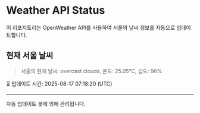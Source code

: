 
# Weather API Status

이 리포지토리는 OpenWeather API를 사용하여 서울의 날씨 정보를 자동으로 업데이트합니다.

## 현재 서울 날씨
> 서울의 현재 날씨: overcast clouds, 온도: 25.05°C, 습도: 96%

⏳ 업데이트 시간: 2025-08-17 07:18:20 (UTC)

---
자동 업데이트 봇에 의해 관리됩니다.
